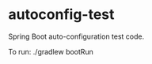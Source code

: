 autoconfig-test
===============

Spring Boot auto-configuration test code.

To run:
    ./gradlew bootRun
